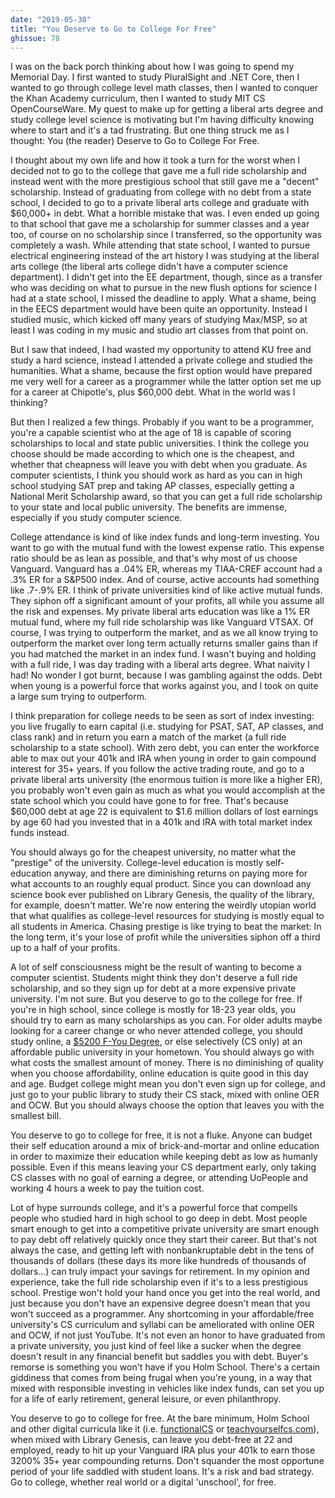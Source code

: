 ```yaml
---
date: "2019-05-30"
title: "You Deserve to Go to College For Free"
ghissue: 78
---
```


I was on the back porch thinking about how I was going to spend my Memorial Day. I first wanted to study PluralSight and .NET Core, then I wanted to go through college level math classes, then I wanted to conquer the Khan Academy curriculum, then I wanted to study MIT CS OpenCourseWare. My quest to make up for getting a liberal arts degree and study college level science is motivating but I'm having difficulty knowing where to start and it's a tad frustrating. But one thing struck me as I thought: You (the reader) Deserve to Go to College For Free.

I thought about my own life and how it took a turn for the worst when I decided not to go to the college that gave me a full ride scholarship and instead went with the more prestigious school that still gave me a "decent" scholarship. Instead of graduating from college with no debt from a state school, I decided to go to a private liberal arts college and graduate with $60,000+ in debt. What a horrible mistake that was. I even ended up going to that school that gave me a scholarship for summer classes and a year too, of course on no scholarship since I transferred, so the opportunity was completely a wash. While attending that state school, I wanted to pursue electrical engineering instead of the art history I was studying at the liberal arts college (the liberal arts college didn't have a computer science department). I didn't get into the EE department, though, since as a transfer who was deciding on what to pursue in the new flush options for science I had at a state school, I missed the deadline to apply. What a shame, being in the EECS department would have been quite an opportunity. Instead I studied music, which kicked off many years of studying Max/MSP, so at least I was coding in my music and studio art classes from that point on.

But I saw that indeed, I had wasted my opportunity to attend KU free and study a hard science, instead I attended a private college and studied the humanities. What a shame, because the first option would have prepared me very well for a career as a programmer while the latter option set me up for a career at Chipotle's, plus $60,000 debt. What in the world was I thinking?

But then I realized a few things. Probably if you want to be a programmer, you're a capable scientist who at the age of 18 is capable of scoring scholarships to local and state public universities. I think the college you choose should be made according to which one is the cheapest, and whether that cheapness will leave you with debt when you graduate. As computer scientists, I think you should work as hard as you can in high school studying SAT prep and taking AP classes, especially getting a National Merit Scholarship award, so that you can get a full ride scholarship to your state and local public university. The benefits are immense, especially if you study computer science.

College attendance is kind of like index funds and long-term investing. You want to go with the mutual fund with the lowest expense ratio. This expense ratio should be as lean as possible, and that's why most of us choose Vanguard. Vanguard has a .04% ER, whereas my TIAA-CREF account had a .3% ER for a S&P500 index. And of course, active accounts had something like .7-.9% ER. I think of private universities kind of like active mutual funds. They siphon off a significant amount of your profits, all while you assume all the risk and expenses. My private liberal arts education was like a 1% ER mutual fund, where my full ride scholarship was like Vanguard VTSAX. Of course, I was trying to outperform the market, and as we all know trying to outperform the market over long term actually returns smaller gains than if you had matched the market in an index fund. I wasn't buying and holding with a full ride, I was day trading with a liberal arts degree. What naivity I had! No wonder I got burnt, because I was gambling against the odds. Debt when young is a powerful force that works against you, and I took on quite a large sum trying to outperform.

I think preparation for college needs to be seen as sort of index investing: you live frugally to earn capital (i.e. studying for PSAT, SAT, AP classes, and class rank) and in return you earn a match of the market (a full ride scholarship to a state school). With zero debt, you can enter the workforce able to max out your 401k and IRA when young in order to gain compound interest for 35+ years. If you follow the active trading route, and go to a private liberal arts university (the enormous tuition is more like a higher ER), you probably won't even gain as much as what you would accomplish at the state school which you could have gone to for free. That's because $60,000 debt at age 22 is equivalent to $1.6 million dollars of lost earnings by age 60 had you invested that in a 401k and IRA with total market index funds instead.

You should always go for the cheapest university, no matter what the "prestige" of the university. College-level education is mostly self-education anyway, and there are diminishing returns on paying more for what accounts to an roughly equal product. Since you can download any science book ever published on Library Genesis, the quality of the library, for example, doesn't matter. We're now entering the weirdly utopian world that what qualifies as college-level resources for studying is mostly equal to all students in America. Chasing prestige is like trying to beat the market: In the long term, it's your lose of profit while the universities siphon off a third up to a half of your profits.

A lot of self consciousness might be the result of wanting to become a computer scientist. Students might think they don't deserve a full ride scholarship, and so they sign up for debt at a more expensive private university. I'm not sure. But you deserve to go to the college for free. If you're in high school, since college is mostly for 18-23 year olds, you should try to earn as many scholarships as you can. For older adults maybe looking for a career change or who never attended college, you should study online, a [$5200 F-You Degree](https://holm.school/the-f-you-degree), or else selectively (CS only) at an affordable public university in your hometown. You should always go with what costs the smallest amount of money. There is no diminishing of quality when you choose affordability, online education is quite good in this day and age. Budget college might mean you don't even sign up for college, and just go to your public library to study their CS stack, mixed with online OER and OCW. But you should always choose the option that leaves you with the smallest bill.

You deserve to go to college for free, it is not a fluke. Anyone can budget their self education around a mix of brick-and-mortar and online education in order to maximize their education while keeping debt as low as humanly possible. Even if this means leaving your CS department early, only taking CS classes with no goal of earning a degree, or attending UoPeople and working 4 hours a week to pay the tuition cost.

Lot of hype surrounds college, and it's a powerful force that compells people who studied hard in high school to go deep in debt. Most people smart enough to get into a competitive private university are smart enough to pay debt off relatively quickly once they start their career. But that's not always the case, and getting left with nonbankruptable debt in the tens of thousands of dollars (these days its more like hundreds of thousands of dollars...) can truly impact your savings for retirement. In my opinion and experience, take the full ride scholarship even if it's to a less prestigious school. Prestige won't hold your hand once you get into the real world, and just because you don't have an expensive degree doesn't mean that you won't succeed as a programmer. Any shortcoming in your affordable/free university's CS curriculum and syllabi can be ameliorated with online OER and OCW, if not just YouTube. It's not even an honor to have graduated from a private university, you just kind of feel like a sucker when the degree doesn't result in any financial benefit but saddles you with debt. Buyer's remorse is something you won't have if you Holm School. There's a certain giddiness that comes from being frugal when you're young, in a way that mixed with responsible investing in vehicles like index funds, can set you up for a life of early retirement, general leisure, or even philanthropy.

You deserve to go to college for free. At the bare minimum, Holm School and other digital curricula like it (i.e. [functionalCS](https://functionalcs.github.io/curriculum/) or [teachyourselfcs.com](https://teachyourselfcs.com)), when mixed with Library Genesis, can leave you debt-free at 22 and employed, ready to hit up your Vanguard IRA plus your 401k to earn those 3200% 35+ year compounding returns. Don't squander the most opportune period of your life saddled with student loans. It's a risk and bad strategy. Go to college, whether real world or a digital 'unschool', for free.